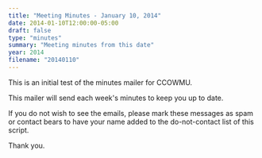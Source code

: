 ```yaml
---
title: "Meeting Minutes - January 10, 2014"
date: 2014-01-10T12:00:00-05:00
draft: false
type: "minutes"
summary: "Meeting minutes from this date"
year: 2014
filename: "20140110"
---
```


This is an initial test of the minutes mailer for CCOWMU.

This mailer will send each week's minutes to keep you up to date.

If you do not wish to see the emails, please mark these messages as spam or contact bears to have your name added to the do-not-contact list of this script.

Thank you.
